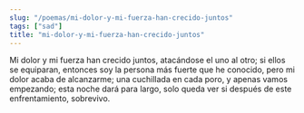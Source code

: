 ```yaml
---
slug: "/poemas/mi-dolor-y-mi-fuerza-han-crecido-juntos"
tags: ["sad"]
title: "mi-dolor-y-mi-fuerza-han-crecido-juntos"
---
```

Mi dolor y mi fuerza han crecido juntos, atacándose el uno al otro; si ellos se equiparan, entonces soy la persona más fuerte que he conocido, pero mi dolor acaba de alcanzarme; una cuchillada en cada poro, y apenas vamos empezando; esta noche dará para largo, solo queda ver si después de este enfrentamiento, sobrevivo.